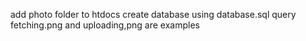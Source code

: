 add photo folder to htdocs 
create database using database.sql query
fetching.png and uploading,png are examples
